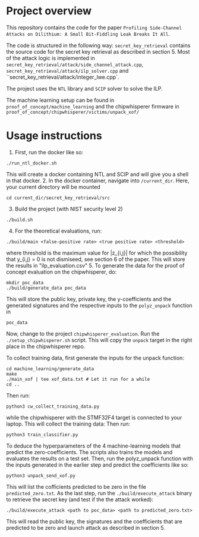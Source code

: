 # Project overview
This repository contains the code for the paper `Profiling Side-Channel Attacks on Dilithium: A Small Bit-Fiddling Leak Breaks It All`.

The code is structured in the following way:
`secret_key_retrieval` contains the source code for the secret key retrieval as described in section 5.
Most of the attack logic is implemented in `secret_key_retrieval/attack/side_channel_attack.cpp`, 
`secret_key_retrieval/attack/ilp_solver.cpp` and ``secret_key_retrieval/attack/integer_lwe.cpp`.

The project uses the `NTL` library and `SCIP` solver to solve the ILP.

The machine learning setup can be found in `proof_of_concept/machine_learning` and 
the chipwhisperer firmware in `proof_of_concept/chipwhisperer/victims/unpack_xof/`

# Usage instructions
1. First, run the docker like so:
```
./run_ntl_docker.sh
```
This will create a docker containing NTL and SCIP and will give you a shell in that docker.
2. In the docker container, navigate into `/current_dir`. Here, your current directory will be mounted
```
cd current_dir/secret_key_retrieval/src
```
3. Build the project (with NIST security level 2)
```
./build.sh
```
4. For the theoretical evaluations, run:
```
./build/main <false-positive rate> <true positive rate> <threshold>
```
where threshold is the maximum value for |z_{i,j}| for which the possibility that y_{i,j} = 0 is not dismiseed, see section 6 of the paper. This will store the results in "ilp_evaluation.csv"
5. To generate the data for the proof of concept evaluation on the chipwhisperer, do:
```
mkdir poc_data
./build/generate_data poc_data
```

This will store the public key, private key, the y-coefficients and the generated signatures and the respective inputs to the `polyz_unpack` function in 
```
poc_data
```
Now, change to the project `chipwhisperer_evaluation`. 
Run the `./setup_chipwhisperer.sh` script. This will copy the `unpack`
target in the right place in the chipwhisperer repo.

To collect training data, first generate the inputs for the unpack function:
```
cd machine_learning/generate_data
make
./main_xof | tee xof_data.txt # Let it run for a while
cd ..
```
Then run:
```
python3 cw_collect_training_data.py
```
while the chipwhisperer with the STMF32F4 target is connected to your laptop. This will collect the training data:
Then run:
```
python3 train_classifier.py
```
To deduce the hyperparameters of the 4 machine-learning models that predict the zero-coefficients. The scripts also trains the models and evaluates the results on a test set.
Then, run the polyz_unpack function with the inputs generated in the earlier step and predict the coefficients like so:
```
python3 unpack_send_xof.py
```
This will list the cofficients predicted to be zero in the file `predicted_zero.txt`.
As the last step, run the `./build/execute_attack` binary to retrieve the secret key (and test if the the attack worked):
```
./build/execute_attack <path to poc_data> <path to predicted_zero.txt>
```
This will read the public key, the signatures and the coefficients that are predicted to be zero
and launch attack as described in section 5. 
